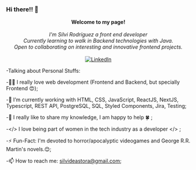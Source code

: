 ### Hi there!! 👋


<p align="center">
    <b>Welcome to my page!</b><br><br>
    <i>
        I'm Silvi Rodríguez a front end developer<br>
        Currently learning to walk in Backend technologies with Java.<br>
        Open to collaborating on interesting and innovative frontend projects.<br>
    </i><br>
    <a href="https://www.linkedin.com/in/silvi-rodriguez-54722784/">
        <img src="https://img.shields.io/badge/LinkedIn-blue?style=flat-square&logo=linkedin" alt="LinkedIn">
    </a>
</p>


-Talking about Personal Stuffs:

-👩‍💻 I really love web development (Frontend and Backend, but specially Frontend 😍);

-🌱 I’m currently working with HTML, CSS, JavaScript, ReactJS, NextJS, Typescript, REST API, PostgreSQL, SQL, Styled Components, Jira, Testing;

-💬 I really like to share my knowledge, I am happy to help 🍀 ;

-</> I love being part of women in the tech industry as a developer </> ;

-⚡️ Fun-Fact: I'm devoted to horror/apocalyptic videogames and George R.R. Martin's novels.😊;

-📫 How to reach me: silvideastora@gmail.com;

